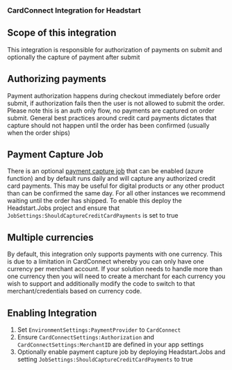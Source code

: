 ### CardConnect Integration for Headstart

## Scope of this integration

This integration is responsible for authorization of payments on submit and optionally the capture of payment after submit

## Authorizing payments
Payment authorization happens during checkout immediately before order submit, if authorization fails then the user is not allowed to submit the order. Please note this is an auth only flow, no payments are captured on order submit. General best practices around credit card payments dictates that capture should not happen until the order has been confirmed (usually when the order ships)

## Payment Capture Job

There is an optional [payment capture job](../../src/Headstart.Jobs/Jobs/PaymentCaptureJob.cs) that can be enabled (azure function) and by default runs daily and will capture any authorized credit card payments. This may be useful for digital products or any other product than can be confirmed the same day. For all other instances we recommend waiting until the order has shipped. To enable this deploy the Headstart.Jobs project and ensure that `JobSettings:ShouldCaptureCreditCardPayments` is set to true

## Multiple currencies
By default, this integration only supports payments with one currency. This is due to a limitation in CardConnect whereby you can only have one currency per merchant account. If your solution needs to handle more than one currency then you will need to create a merchant for each currency you wish to support and additionally modify the code to switch to that merchant/credentials based on currency code. 

## Enabling Integration

1. Set `EnvironmentSettings:PaymentProvider` to `CardConnect`
2. Ensure `CardConnectSettings:Authorization` and `CardConnectSettings:MerchantID` are defined in your app settings
3. Optionally enable payment capture job by deploying Headstart.Jobs and setting `JobSettings:ShouldCaptureCreditCardPayments` to true

